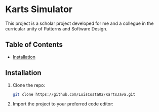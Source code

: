 # Karts Simulator

This project is a scholar project developed for me and a collegue in the curricular unity of Patterns and Software Design. 

## Table of Contents

- [Installation](#installation)


## Installation

1. Clone the repo:
    ```sh
    git clone https://github.com/LuisCosta02/KartsJava.git
    ```
2. Import the project to your preferred code editor:


    
